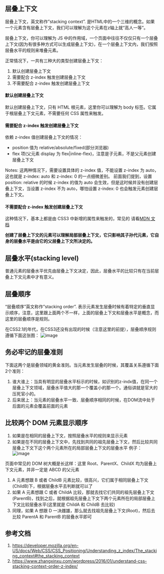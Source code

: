 ## 层叠上下文
层叠上下文，英文称作”stacking context”. 是HTML中的一个三维的概念。如果一个元素含有层叠上下文，我们可以理解为这个元素在z轴上就“高人一等”。

层叠上下文，你可以理解为 JS 中的作用域，一个页面中往往不仅仅只有一个层叠上下文(因为有很多种方式可以生成层叠上下文)，在一个层叠上下文内，我们按照层叠水平的规则来堆叠元素。

正常情况下，一共有三种大的类型创建层叠上下文：

1. 默认创建层叠上下文
2. 需要配合 z-index 触发创建层叠上下文
3. 不需要配合 z-index 触发创建层叠上下文

#### 默认创建层叠上下文
默认创建层叠上下文，只有 HTML 根元素，这里你可以理解为 body 标签。它属于根层叠上下文元素，不需要任何 CSS 属性来触发。

#### 需要配合 z-index 触发创建层叠上下文
依赖 z-index 值创建层叠上下文的情况：

+ position 值为 relative/absolute/fixed(部分浏览器)
+ flex 项(父元素 display 为 flex|inline-flex)，注意是子元素，不是父元素创建层叠上下文

Notes:
这两种情况下，需要设置具体的 z-index 值，不能设置 z-index 为 auto，这也就是 z-index: auto 和 z-index: 0 的一点细微差别。
前面我们提到，设置 position: relative 的时候 z-index 的值为 auto 会生效，但是这时候并没有创建层叠上下文，当设置 z-index 不为 auto，哪怕设置 z-index: 0 也会触发元素创建层叠上下文。

#### 不需要配合 z-index 触发创建层叠上下文
这种情况下，基本上都是由 CSS3 中新增的属性来触发的，常见的 请看[MDN 文档](https://developer.mozilla.org/en-US/docs/Web/CSS/CSS_Positioning/Understanding_z_index/The_stacking_context#the_stacking_context)

**创建了层叠上下文的元素可以理解局部层叠上下文，它只影响其子孙代元素，它自身的层叠水平是由它的父层叠上下文所决定的。**

## 层叠水平(stacking level)

普通元素的层叠水平优先由层叠上下文决定，因此，层叠水平的比较只有在当前层叠上下文元素中才有意义。

## 层叠顺序
“层叠顺序”英文称作”stacking order”. 表示元素发生层叠时候有着特定的垂直显示顺序，注意，这里跟上面两个不一样，上面的层叠上下文和层叠水平是概念，而这里的层叠顺序是规则。

在CSS2.1的年代，在CSS3还没有出现的时候（注意这里的前提），层叠顺序规则遵循下面这张图：
![image](https://user-images.githubusercontent.com/18116425/154636120-7175f050-a64e-4ae6-acfb-e1ceee9dfda7.png)

## 务必牢记的层叠准则
下面这两个是层叠领域的黄金准则。当元素发生层叠的时候，其覆盖关系遵循下面2个准则：

1. 谁大谁上：当具有明显的层叠水平标示的时候，如识别的z-indx值，在同一个层叠上下文领域，层叠水平值大的那一个覆盖小的那一个。通俗讲就是官大的压死官小的。
2. 后来居上：当元素的层叠水平一致、层叠顺序相同的时候，在DOM流中处于后面的元素会覆盖前面的元素


## 比较两个 DOM 元素显示顺序
1. 如果是在相同的层叠上下文，按照层叠水平的规则来显示元素
2. 如果是在不同的层叠上下文中，先找到共同的祖先层叠上下文，然后比较共同层叠上下文下这个两个元素所在的局部层叠上下文的层叠水平
例子：
 ![image](https://user-images.githubusercontent.com/18116425/154639054-bb19946f-3af9-4c42-b97c-c66ac5df9a1c.png)

页面中常见的 DOM 树大概是长这样：这里 Root、ParentX、ChildX 均为层叠上下文元素，并非一定是 ABCD 的父元素

1. A 元素想跟 B 或者 ChildB 元素比较，很高兴，它们属于相同层叠上下文(ChildB)下，根据层叠水平去判断就可以了
2. 如果 A 元素想跟 C 或者 ChildA 比较，那就去找它们共同的祖先层叠上下文(ParentB)，找到之后，就根据祖先层叠上下文下两个元素所在的局部层叠上下文比较层叠水平(这里就是 ChildA 和 ChildB 去比较)
3. 同理，如果 A 想跟 D 一决雌雄，那么就去找祖先层叠上下文(Root)，然后去比较 ParentA 和 ParentB 的层叠水平即可


## 参考文档
1. https://developer.mozilla.org/en-US/docs/Web/CSS/CSS_Positioning/Understanding_z_index/The_stacking_context#the_stacking_context
2. https://www.zhangxinxu.com/wordpress/2016/01/understand-css-stacking-context-order-z-index/
